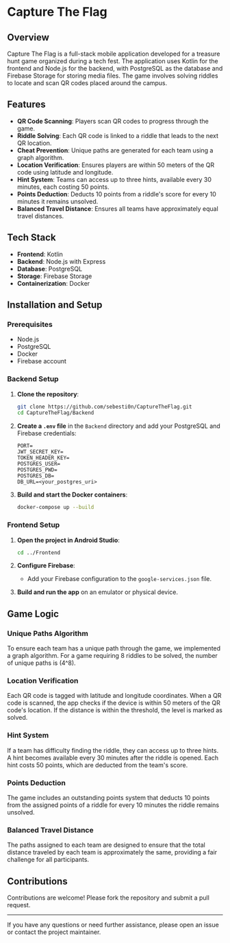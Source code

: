 # Capture The Flag

## Overview

Capture The Flag is a full-stack mobile application developed for a treasure hunt game organized during a tech fest. The application uses Kotlin for the frontend and Node.js for the backend, with PostgreSQL as the database and Firebase Storage for storing media files. The game involves solving riddles to locate and scan QR codes placed around the campus.

## Features

- **QR Code Scanning**: Players scan QR codes to progress through the game.
- **Riddle Solving**: Each QR code is linked to a riddle that leads to the next QR location.
- **Cheat Prevention**: Unique paths are generated for each team using a graph algorithm.
- **Location Verification**: Ensures players are within 50 meters of the QR code using latitude and longitude.
- **Hint System**: Teams can access up to three hints, available every 30 minutes, each costing 50 points.
- **Points Deduction**: Deducts 10 points from a riddle's score for every 10 minutes it remains unsolved.
- **Balanced Travel Distance**: Ensures all teams have approximately equal travel distances.

## Tech Stack

- **Frontend**: Kotlin
- **Backend**: Node.js with Express
- **Database**: PostgreSQL
- **Storage**: Firebase Storage
- **Containerization**: Docker

## Installation and Setup

### Prerequisites

- Node.js
- PostgreSQL
- Docker
- Firebase account

### Backend Setup

1. **Clone the repository**:
    ```bash
    git clone https://github.com/sebesti0n/CaptureTheFlag.git
    cd CaptureTheFlag/Backend
    ```

2. **Create a `.env` file** in the `Backend` directory and add your PostgreSQL and Firebase credentials:
    ```env
    PORT=
    JWT_SECRET_KEY=
    TOKEN_HEADER_KEY=
    POSTGRES_USER=
    POSTGRES_PWD=
    POSTGRES_DB=
    DB_URL=<your_postgres_uri>
    ```

3. **Build and start the Docker containers**:
    ```bash
    docker-compose up --build
    ```

### Frontend Setup

1. **Open the project in Android Studio**:
    ```bash
    cd ../Frontend
    ```

2. **Configure Firebase**:
    - Add your Firebase configuration to the `google-services.json` file.

3. **Build and run the app** on an emulator or physical device.

## Game Logic

### Unique Paths Algorithm

To ensure each team has a unique path through the game, we implemented a graph algorithm. For a game requiring 8 riddles to be solved, the number of unique paths is \(4^8\).

### Location Verification

Each QR code is tagged with latitude and longitude coordinates. When a QR code is scanned, the app checks if the device is within 50 meters of the QR code's location. If the distance is within the threshold, the level is marked as solved.

### Hint System

If a team has difficulty finding the riddle, they can access up to three hints. A hint becomes available every 30 minutes after the riddle is opened. Each hint costs 50 points, which are deducted from the team's score.

### Points Deduction

The game includes an outstanding points system that deducts 10 points from the assigned points of a riddle for every 10 minutes the riddle remains unsolved.

### Balanced Travel Distance

The paths assigned to each team are designed to ensure that the total distance traveled by each team is approximately the same, providing a fair challenge for all participants.

## Contributions

Contributions are welcome! Please fork the repository and submit a pull request.

---

If you have any questions or need further assistance, please open an issue or contact the project maintainer.
